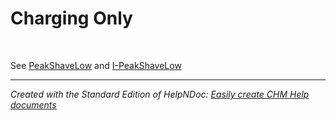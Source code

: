 # Charging Only

&nbsp;

See [PeakShaveLow](<PeakShaveLow.md>) and [I-PeakShaveLow](<I-PeakShaveLow.md>)

***
_Created with the Standard Edition of HelpNDoc: [Easily create CHM Help documents](<https://www.helpndoc.com/feature-tour>)_
